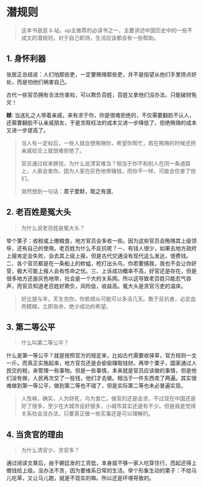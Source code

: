 # 潜规则

> 这本书是逛 b 站，up主推荐的必读书之一，主要讲述中国历史中的一些不成文的潜规则，对于自己职场，生活应该都会有一些帮助。

## 1. 身怀利器

张居正总结说：人们怕那些吏，一定要贿赂那些吏，并不是指望从他们手里捞点好处，而是怕他们祸害自己。

古代一些官员拥有合法伤害权，可以欺负百姓，百姓又拿他们没办法，只能破财免灾！

**赇**: 当送礼之人带着亲戚，来有求于你，你是很难拒绝的，不仅需要翻脸不认人，还需要翻脸不认亲戚朋友，于是贪赃枉法的成本又进一步降低了，拒绝贿赂的成本又进一步提高了。

> 当人有一定权后，一些人就会想贿赂你，希望你帮忙，若在贿赂的时候还把亲戚给交上就很难拒绝了。
>
> 官员通过权来换钱，为什么说清官难当？相当于你不和别人在同一条道路上，人家会害你。因为人家在灰色地带赚钱，而你不一样，可能会伤害了他们。
>
> 突然想到一句话：**君子爱财，取之有道**。

## 2. 老百姓是冤大头

> 为什么说老百姓是冤大头？

举个栗子：收税或上缴粮食，地方官员会多收一些。因为这些官员会贿赂其上级领导，还有自己的使用。老百姓为什么不反抗呢？一、有钱人很少，如果去地方政府上报肯定会失败，会去其上级上报，但是古代交通没有现代这么发达，很费钱。二、各个官员都是在一条船上的蚱蜢，枪打出头鸟，你若要搞我，我也不会让你好受，极大可能上报人会有性命之忧。三、上诉成功概率不高，好官还是存在，但是很多地方还是灰色地带，社会是一个大的关系网。所以这导致老百姓只能忍气吞声，而官员知道老百姓好欺负，风险低，收益高。冤大头是贪官污吏的温床。

> 好比狼与羊，天生克你，你若顺从可能可以多活几天。敢于反抗者，必定血肉模糊，立即丧命，绝少成功的希望。

## 3. 第二等公平

> 什么叫第二等公平？

什么是第一等公平？就是按照官方的规定来，比如古代需要收驿草，官方规则一文一斤。而真正实施起来，地方官员还是会偷偷赚取钱财。再举个栗子，国家通过人民交的税，来管理一些事物。但是一些事情，本来就是官员应该做的事情，但是他们没有做，人民再次交了一些钱，他们才去做。相当于一件东西卖了两遍。其实很难做到第一等公平，做到第二等也不错了，但是实际第二等也未必普遍实现。

> 人性嘛，确实，人为财死，鸟为食亡。做官的还是会贪，不过现在中国还是好了很多，至少在大城市会好很多，小城市其实还是有不少。但是我是觉得关系社会没办法，只要真正做一些实事还是可以理解的。

## 4. 当贪官的理由

> 为什么清官少，贪官多？

通过阅读文章后，由于朝廷发的工资低，本身就不够一家人吃穿住行，而起还得上缴钱给上级。没办法不贪，因为要维系日常的生活。举个形象生动的栗子：不给马儿吃草，又让马儿跑，就是不现实的嘛。所以还是环境导致的。